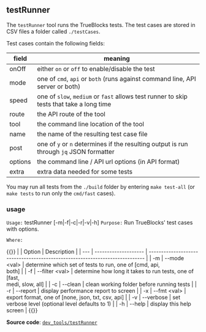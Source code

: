 ## testRunner

The `testRunner` tool runs the TrueBlocks tests. The test cases are stored in CSV files a folder called `./testCases`.

Test cases contain the following fields:

| field   | meaning                                                                                  |
| ------- | ---------------------------------------------------------------------------------------- |
| onOff   | either `on` or `off` to enable/disable the test                                          |
| mode    | one of `cmd`, `api` or `both` (runs against command line, API server or both)            |
| speed   | one of `slow`, `medium` or `fast` allows test runner to skip tests that take a long time |
| route   | the API route of the tool                                                                |
| tool    | the command line location of the tool                                                    |
| name    | the name of the resulting test case file                                                 |
| post    | one of `y` or `n` determines if the resulting output is run through `jq` JSON formatter  |
| options | the command line / API url options (in API format)                                       |
| extra   | extra data needed for some tests                                                         |

You may run all tests from the `./build` folder by entering `make test-all` (or `make tests` to run only the `cmd/fast` cases).

### usage

`Usage:`    testRunner [-m|-f|-c|-r|-v|-h]
`Purpose:`  Run TrueBlocks' test cases with options.

`Where:`

{{<td>}}
|     | Option               | Description                                                                  |
| --- | -------------------- | ---------------------------------------------------------------------------- |
| -m  | --mode &lt;val&gt;   | determine which set of tests to run, one of [cmd, api,<br/>both]             |
| -f  | --filter &lt;val&gt; | determine how long it takes to run tests, one of [fast,<br/>medi, slow, all] |
| -c  | --clean              | clean working folder before running tests                                    |
| -r  | --report             | display performance report to screen                                         |
| -x  | --fmt &lt;val&gt;    | export format, one of [none, json, txt, csv, api]                            |
| -v  | --verbose            | set verbose level (optional level defaults to 1)                             |
| -h  | --help               | display this help screen                                                     |
{{</td>}}

**Source code**: [`dev_tools/testRunner`](https://github.com/TrueBlocks/trueblocks-core/tree/master/src/dev_tools/testRunner)

